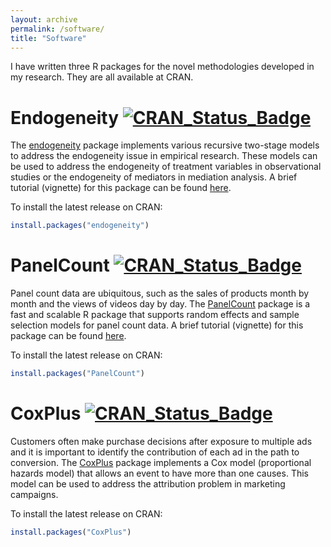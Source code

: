 ```yaml
---
layout: archive
permalink: /software/
title: "Software"
---
```


I have written three R packages for the novel methodologies developed in my research. They are all available at CRAN.

# Endogeneity [![CRAN_Status_Badge](https://www.r-pkg.org/badges/version/endogeneity)](https://CRAN.R-project.org/package=endogeneity)

The [endogeneity](https://cran.r-project.org/package=endogeneity) package implements various recursive two-stage models to address the endogeneity issue in empirical research. These models can be used to address the endogeneity of treatment variables in observational studies or the endogeneity of mediators in mediation analysis. A brief tutorial (vignette) for this package can be found [here](https://cran.rstudio.com/web/packages/endogeneity/vignettes/vignette.html).

To install the latest release on CRAN:

``` r
install.packages("endogeneity")
```

# PanelCount [![CRAN_Status_Badge](https://www.r-pkg.org/badges/version/PanelCount)](https://CRAN.R-project.org/package=PanelCount)

Panel count data are ubiquitous, such as the sales of products month by month and the views of videos day by day. The [PanelCount](https://cran.r-project.org/package=PanelCount) package is a fast and scalable R package that supports random effects and sample selection models for panel count data. A brief tutorial (vignette) for this package can be found [here](https://cran.rstudio.com/web/packages/PanelCount/vignettes/vignette.html).

To install the latest release on CRAN:

``` r
install.packages("PanelCount")
```

# CoxPlus [![CRAN_Status_Badge](https://www.r-pkg.org/badges/version/CoxPlus)](https://CRAN.R-project.org/package=CoxPlus)

Customers often make purchase decisions after exposure to multiple ads and it is important to identify the contribution of each ad in the path to conversion. The [CoxPlus](https://cran.r-project.org/package=CoxPlus) package implements a Cox model (proportional hazards model) that allows an event to have more than one causes. This model can be used to address the attribution problem in marketing campaigns.

To install the latest release on CRAN:

``` r
install.packages("CoxPlus")
```
